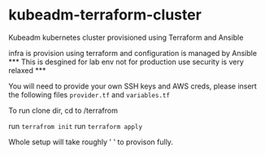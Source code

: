 # kubeadm-terraform-cluster
Kubeadm kubernetes cluster provisioned using Terraform and Ansible

infra is provision using terraform and configuration is managed by Ansible
*** This is desgined for lab env not for production use security is very relaxed ***

You will need to provide your own SSH keys and AWS creds, please insert the following files ```provider.tf``` and ```variables.tf```

To run clone dir, cd to /terrafrom

run ```terrafrom init```
run ```terraform apply```

Whole setup will take roughly ' ' to provison fully.
